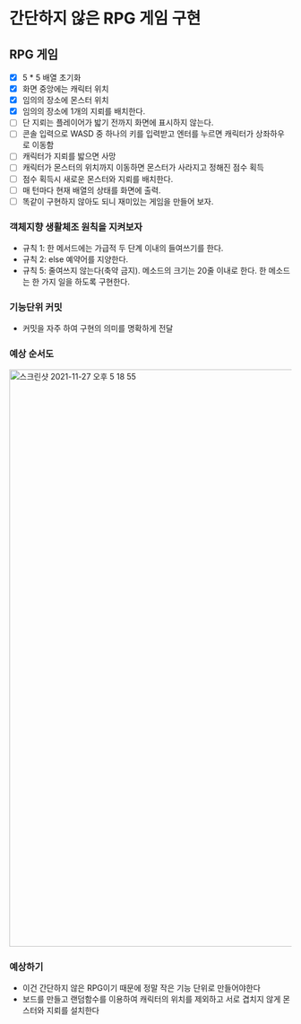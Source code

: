 # 간단하지 않은 RPG 게임 구현

## RPG 게임

- [x] 5 * 5 배열 초기화
- [x] 화면 중앙에는 캐릭터 위치
- [x] 임의의 장소에 몬스터 위치
- [x] 임의의 장소에 1개의 지뢰를 배치한다. 
- [ ] 단 지뢰는 플레이어가 밟기 전까지 화면에 표시하지 않는다.
- [ ] 콘솔 입력으로 WASD 중 하나의 키를 입력받고 엔터를 누르면 캐릭터가 상좌하우로 이동함
- [ ] 캐릭터가 지뢰를 밟으면 사망
- [ ] 캐릭터가 몬스터의 위치까지 이동하면 몬스터가 사라지고 정해진 점수 획득
- [ ] 점수 획득시 새로운 몬스터와 지뢰를 배치한다.
- [ ] 매 턴마다 현재 배열의 상태를 화면에 출력.
- [ ] 똑같이 구현하지 않아도 되니 재미있는 게임을 만들어 보자.

### 객체지향 생활체조 원칙을 지켜보자

- 규칙 1: 한 메서드에는 가급적 두 단계 이내의 들여쓰기를 한다.
- 규칙 2: else 예약어를 지양한다.
- 규칙 5: 줄여쓰지 않는다(축약 금지). 메소드의 크기는 20줄 이내로 한다. 한 메소드는 한 가지 일을 하도록 구현한다.

### 기능단위 커밋
- 커밋을 자주 하여 구현의 의미를 명확하게 전달

### 예상 순서도

<img width="1029" alt="스크린샷 2021-11-27 오후 5 18 55" src="https://user-images.githubusercontent.com/73376468/143673950-4758b092-a2e4-4b38-b823-af7608e91163.png">

### 예상하기

- 이건 간단하지 않은 RPG이기 때문에 정말 작은 기능 단위로 만들어야한다
- 보드를 만들고 랜덤함수를 이용하여 캐릭터의 위치를 제외하고 서로 겹치지 않게 몬스터와 지뢰를 설치한다